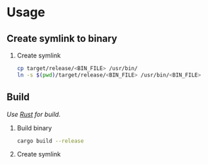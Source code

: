 # Usage

## Create symlink to binary

1. Create symlink
    ```bash
   cp target/release/<BIN_FILE> /usr/bin/
   ln -s $(pwd)/target/release/<BIN_FILE> /usr/bin/<BIN_FILE>
   ```

## Build
_Use [Rust](https://www.rust-lang.org/) for build._

1. Build binary
    ```bash
    cargo build --release
    ```
1. Create symlink